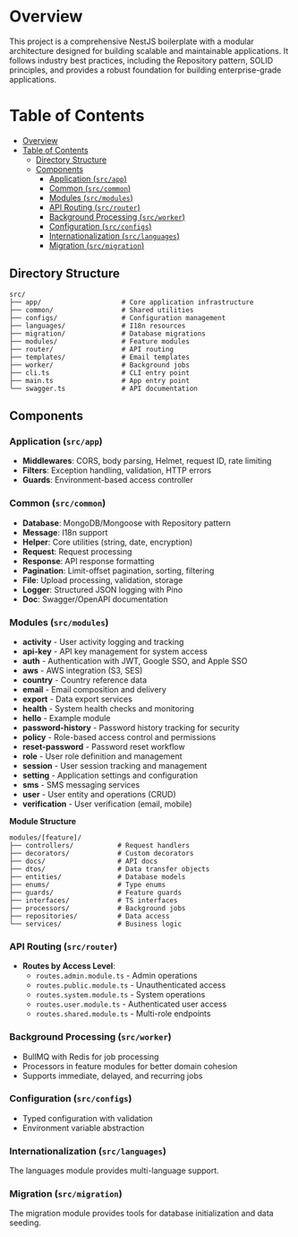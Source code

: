 # Overview

This project is a comprehensive NestJS boilerplate with a modular architecture designed for building scalable and maintainable applications. It follows industry best practices, including the Repository pattern, SOLID principles, and provides a robust foundation for building enterprise-grade applications.

# Table of Contents

- [Overview](#overview)
- [Table of Contents](#table-of-contents)
  - [Directory Structure](#directory-structure)
  - [Components](#components)
    - [Application (`src/app`)](#application-srcapp)
    - [Common (`src/common`)](#common-srccommon)
    - [Modules (`src/modules`)](#modules-srcmodules)
    - [API Routing (`src/router`)](#api-routing-srcrouter)
    - [Background Processing (`src/worker`)](#background-processing-srcworker)
    - [Configuration (`src/configs`)](#configuration-srcconfigs)
    - [Internationalization (`src/languages`)](#internationalization-srclanguages)
    - [Migration (`src/migration`)](#migration-srcmigration)

## Directory Structure

```
src/
├── app/                    # Core application infrastructure
├── common/                 # Shared utilities
├── configs/                # Configuration management
├── languages/              # I18n resources
├── migration/              # Database migrations
├── modules/                # Feature modules
├── router/                 # API routing
├── templates/              # Email templates
├── worker/                 # Background jobs
├── cli.ts                  # CLI entry point
├── main.ts                 # App entry point
└── swagger.ts              # API documentation
```

## Components

### Application (`src/app`)

- **Middlewares**: CORS, body parsing, Helmet, request ID, rate limiting
- **Filters**: Exception handling, validation, HTTP errors
- **Guards**: Environment-based access controller

### Common (`src/common`)

- **Database**: MongoDB/Mongoose with Repository pattern
- **Message**: I18n support
- **Helper**: Core utilities (string, date, encryption)
- **Request**: Request processing
- **Response**: API response formatting
- **Pagination**: Limit-offset pagination, sorting, filtering
- **File**: Upload processing, validation, storage
- **Logger**: Structured JSON logging with Pino
- **Doc**: Swagger/OpenAPI documentation

### Modules (`src/modules`)

- **activity** - User activity logging and tracking
- **api-key** - API key management for system access
- **auth** - Authentication with JWT, Google SSO, and Apple SSO
- **aws** - AWS integration (S3, SES)
- **country** - Country reference data
- **email** - Email composition and delivery
- **export** - Data export services
- **health** - System health checks and monitoring
- **hello** - Example module
- **password-history** - Password history tracking for security
- **policy** - Role-based access control and permissions
- **reset-password** - Password reset workflow
- **role** - User role definition and management
- **session** - User session tracking and management
- **setting** - Application settings and configuration
- **sms** - SMS messaging services
- **user** - User entity and operations (CRUD)
- **verification** - User verification (email, mobile)

**Module Structure**
```
modules/[feature]/
├── controllers/           # Request handlers
├── decorators/            # Custom decorators
├── docs/                  # API docs
├── dtos/                  # Data transfer objects
├── entities/              # Database models
├── enums/                 # Type enums
├── guards/                # Feature guards
├── interfaces/            # TS interfaces
├── processors/            # Background jobs
├── repositories/          # Data access
└── services/              # Business logic
```

### API Routing (`src/router`)

- **Routes by Access Level**:
  - `routes.admin.module.ts` - Admin operations
  - `routes.public.module.ts` - Unauthenticated access
  - `routes.system.module.ts` - System operations
  - `routes.user.module.ts` - Authenticated user access
  - `routes.shared.module.ts` - Multi-role endpoints

### Background Processing (`src/worker`)

- BullMQ with Redis for job processing
- Processors in feature modules for better domain cohesion
- Supports immediate, delayed, and recurring jobs

### Configuration (`src/configs`)

- Typed configuration with validation
- Environment variable abstraction

### Internationalization (`src/languages`)
The languages module provides multi-language support.

### Migration (`src/migration`)
The migration module provides tools for database initialization and data seeding.
